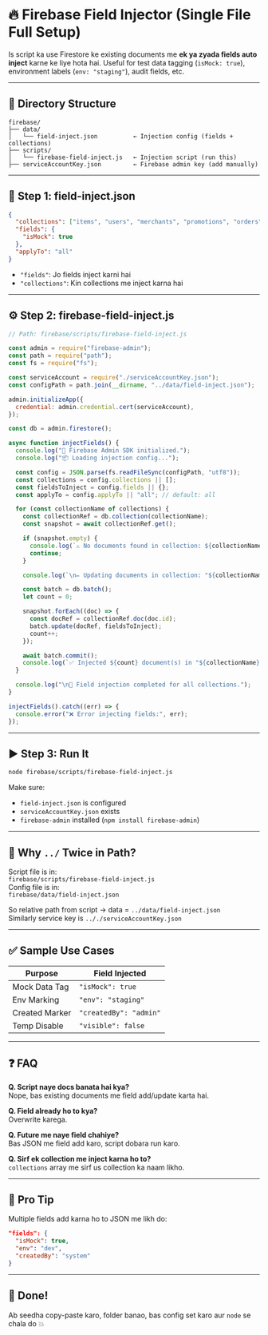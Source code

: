 # 🔥 Firebase Field Injector (Single File Full Setup)

Is script ka use Firestore ke existing documents me **ek ya zyada fields auto inject** karne ke liye hota hai. Useful for test data tagging (`isMock: true`), environment labels (`env: "staging"`), audit fields, etc.

---

## 📁 Directory Structure

```
firebase/
├── data/
│   └── field-inject.json          ← Injection config (fields + collections)
├── scripts/
│   └── firebase-field-inject.js   ← Injection script (run this)
├── serviceAccountKey.json         ← Firebase admin key (add manually)
```

---

## 🧩 Step 1: field-inject.json

```json
{
  "collections": ["items", "users", "merchants", "promotions", "orders", "units", "price-logs"],
  "fields": {
    "isMock": true
  },
  "applyTo": "all"
}
```

- `"fields"`: Jo fields inject karni hai
- `"collections"`: Kin collections me inject karna hai

---

## ⚙️ Step 2: firebase-field-inject.js

```js
// Path: firebase/scripts/firebase-field-inject.js

const admin = require("firebase-admin");
const path = require("path");
const fs = require("fs");

const serviceAccount = require("./serviceAccountKey.json");
const configPath = path.join(__dirname, "../data/field-inject.json");

admin.initializeApp({
  credential: admin.credential.cert(serviceAccount),
});

const db = admin.firestore();

async function injectFields() {
  console.log("🚀 Firebase Admin SDK initialized.");
  console.log("📦 Loading injection config...");

  const config = JSON.parse(fs.readFileSync(configPath, "utf8"));
  const collections = config.collections || [];
  const fieldsToInject = config.fields || {};
  const applyTo = config.applyTo || "all"; // default: all

  for (const collectionName of collections) {
    const collectionRef = db.collection(collectionName);
    const snapshot = await collectionRef.get();

    if (snapshot.empty) {
      console.log(`⚠️ No documents found in collection: ${collectionName}`);
      continue;
    }

    console.log(`\n✏️ Updating documents in collection: "${collectionName}"...`);

    const batch = db.batch();
    let count = 0;

    snapshot.forEach((doc) => {
      const docRef = collectionRef.doc(doc.id);
      batch.update(docRef, fieldsToInject);
      count++;
    });

    await batch.commit();
    console.log(`✅ Injected ${count} document(s) in "${collectionName}".`);
  }

  console.log("\n🎉 Field injection completed for all collections.");
}

injectFields().catch((err) => {
  console.error("❌ Error injecting fields:", err);
});
```

---

## ▶️ Step 3: Run It

```bash
node firebase/scripts/firebase-field-inject.js
```

Make sure:
- `field-inject.json` is configured
- `serviceAccountKey.json` exists
- `firebase-admin` installed (`npm install firebase-admin`)

---

## 📌 Why `../` Twice in Path?

Script file is in:  
`firebase/scripts/firebase-field-inject.js`  
Config file is in:  
`firebase/data/field-inject.json`

So relative path from script → data = `../data/field-inject.json`  
Similarly service key is `.././serviceAccountKey.json`

---

## ✅ Sample Use Cases

| Purpose        | Field Injected                          |
|----------------|------------------------------------------|
| Mock Data Tag  | `"isMock": true`                        |
| Env Marking    | `"env": "staging"`                      |
| Created Marker | `"createdBy": "admin"`                 |
| Temp Disable   | `"visible": false`                      |

---

## ❓ FAQ

**Q. Script naye docs banata hai kya?**  
Nope, bas existing documents me field add/update karta hai.

**Q. Field already ho to kya?**  
Overwrite karega.

**Q. Future me naye field chahiye?**  
Bas JSON me field add karo, script dobara run karo.

**Q. Sirf ek collection me inject karna ho to?**  
`collections` array me sirf us collection ka naam likho.

---

## 🧠 Pro Tip

Multiple fields add karna ho to JSON me likh do:

```json
"fields": {
  "isMock": true,
  "env": "dev",
  "createdBy": "system"
}
```

---

## 🏁 Done!

Ab seedha copy-paste karo, folder banao, bas config set karo aur `node` se chala do 💥